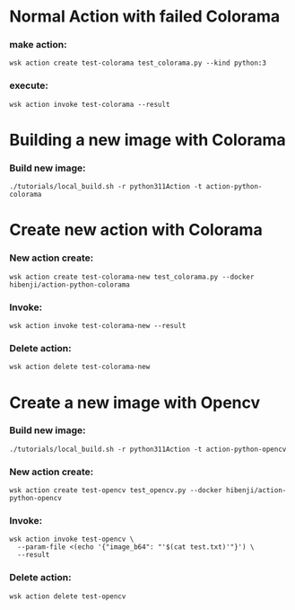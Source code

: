 # Normal Action with failed Colorama

### make action:
`wsk action create test-colorama test_colorama.py --kind python:3`

### execute:
`wsk action invoke test-colorama --result`


# Building a new image with Colorama

### Build new image:
`./tutorials/local_build.sh -r python311Action -t action-python-colorama`


# Create new action with Colorama

### New action create:
`wsk action create test-colorama-new test_colorama.py --docker hibenji/action-python-colorama`

### Invoke:
`wsk action invoke test-colorama-new --result`

### Delete action:
`wsk action delete test-colorama-new`


# Create a new image with Opencv
### Build new image:
`./tutorials/local_build.sh -r python311Action -t action-python-opencv`
### New action create:
`wsk action create test-opencv test_opencv.py --docker hibenji/action-python-opencv`
### Invoke:
```
wsk action invoke test-opencv \
  --param-file <(echo '{"image_b64": "'$(cat test.txt)'"}') \
  --result
```

### Delete action:
`wsk action delete test-opencv`
